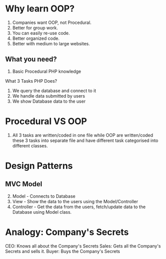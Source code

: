 # Why learn OOP?
1. Companies want OOP, not Procedural.
2. Better for group work.
3. You can easily re-use code.
4. Better organized code.
5. Better with medium to large websites.

## What you need?
1. Basic Procedural PHP knowledge

What 3 Tasks PHP Does?
1. We query the database and connect to it
2. We handle data submitted by users
3. We show Database data to the user

# Procedural VS OOP
1. All 3 tasks are written/coded in one file while OOP are written/coded these 3 tasks into separate file and have different task categorised into different classes. 

# Design Patterns
## MVC Model
2. Model - Connects to Database
3. View - Show the data to the users using the Model/Controller
4. Controller - Get the data from the users, fetch/update data to the Database using Model class.

# Analogy: Company's Secrets
CEO: Knows all about the Company's Secrets
Sales: Gets all the Company's Secrets and sells it.
Buyer: Buys the Company's Secrets
